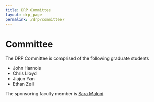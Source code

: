```yaml
---
title: DRP Committee 
layout: drp_page
permalink: /drp/committee/
---
```


<h1 class="mb-3">Committee</h1>

The DRP Committee is comprised of the following graduate students

- John Harnois
- Chris Lloyd
- Jiajun Yan
- Ethan Zell

The sponsoring faculty member is [Sara Maloni](http://www.people.virginia.edu/~sm4cw/Welcome.html).
